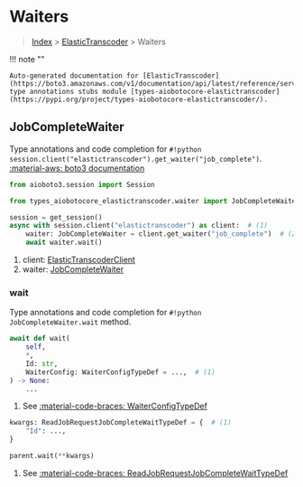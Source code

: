 # Waiters

> [Index](../README.md) > [ElasticTranscoder](./README.md) > Waiters

!!! note ""

    Auto-generated documentation for [ElasticTranscoder](https://boto3.amazonaws.com/v1/documentation/api/latest/reference/services/elastictranscoder.html#ElasticTranscoder)
    type annotations stubs module [types-aiobotocore-elastictranscoder](https://pypi.org/project/types-aiobotocore-elastictranscoder/).

## JobCompleteWaiter

Type annotations and code completion for `#!python session.client("elastictranscoder").get_waiter("job_complete")`.
[:material-aws: boto3 documentation](https://boto3.amazonaws.com/v1/documentation/api/latest/reference/services/elastictranscoder.html#ElasticTranscoder.Waiter.JobComplete)

```python title="Usage example"
from aioboto3.session import Session

from types_aiobotocore_elastictranscoder.waiter import JobCompleteWaiter

session = get_session()
async with session.client("elastictranscoder") as client:  # (1)
    waiter: JobCompleteWaiter = client.get_waiter("job_complete")  # (2)
    await waiter.wait()
```

1. client: [ElasticTranscoderClient](./client.md)
2. waiter: [JobCompleteWaiter](./waiters.md#jobcompletewaiter)


### wait

Type annotations and code completion for `#!python JobCompleteWaiter.wait` method.

```python title="Method definition"
await def wait(
    self,
    *,
    Id: str,
    WaiterConfig: WaiterConfigTypeDef = ...,  # (1)
) -> None:
    ...
```

1. See [:material-code-braces: WaiterConfigTypeDef](./type_defs.md#waiterconfigtypedef) 


```python title="Usage example with kwargs"
kwargs: ReadJobRequestJobCompleteWaitTypeDef = {  # (1)
    "Id": ...,
}

parent.wait(**kwargs)
```

1. See [:material-code-braces: ReadJobRequestJobCompleteWaitTypeDef](./type_defs.md#readjobrequestjobcompletewaittypedef) 

